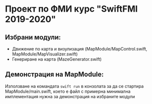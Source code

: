 # Проект по ФМИ курс "SwiftFMI 2019-2020"

## Избрани модули:
- Движение по карта и визулизация (MapModule/MapControl.swift, MapModule/MapVisualizer.swift)
- Генериране на карта (MazeGenerator.swift)

## Демонстрация на MapModule:
  Използване на командата `swift run` в конзолата за да се стартира MapModule/main.swift, което
  е файл с примерна минимална имплементация нужна за демонстрация на избраните модули